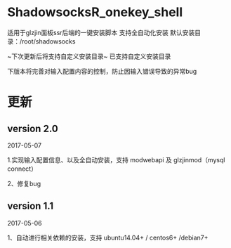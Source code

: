 # ShadowsocksR_onekey_shell

适用于glzjin面板ssr后端的一键安装脚本
支持全自动化安装
默认安装目录：/root/shadowsocks

~下次更新后将支持自定义安装目录~
已支持自定义安装目录

下版本将完善对输入配置内容的控制，防止因输入错误导致的异常bug

# 更新

## version 2.0

2017-05-07

1.实现输入配置信息、以及全自动安装，支持 modwebapi 及 glzjinmod（mysql connect）

2、修复bug

## version 1.1

2017-05-06

1、自动进行相关依赖的安装，支持 ubuntu14.04+ / centos6+ /debian7+ 

